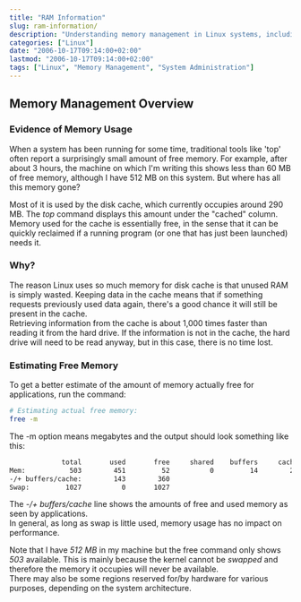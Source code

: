 ```yaml
---
title: "RAM Information"
slug: ram-information/
description: "Understanding memory management in Linux systems, including disk cache usage and how to correctly evaluate free memory."
categories: ["Linux"]
date: "2006-10-17T09:14:00+02:00"
lastmod: "2006-10-17T09:14:00+02:00"
tags: ["Linux", "Memory Management", "System Administration"]
---
```


## Memory Management Overview

### Evidence of Memory Usage

When a system has been running for some time, traditional tools like 'top' often report a surprisingly small amount of free memory. For example, after about 3 hours, the machine on which I'm writing this shows less than 60 MB of free memory, although I have 512 MB on this system. But where has all this memory gone?

Most of it is used by the disk cache, which currently occupies around 290 MB. The *top* command displays this amount under the "cached" column. Memory used for the cache is essentially free, in the sense that it can be quickly reclaimed if a running program (or one that has just been launched) needs it.

### Why?

The reason Linux uses so much memory for disk cache is that unused RAM is simply wasted. Keeping data in the cache means that if something requests previously used data again, there's a good chance it will still be present in the cache.  
Retrieving information from the cache is about 1,000 times faster than reading it from the hard drive.
If the information is not in the cache, the hard drive will need to be read anyway, but in this case, there is no time lost.

### Estimating Free Memory

To get a better estimate of the amount of memory actually free for applications, run the command:

```bash
# Estimating actual free memory:
free -m
```

The -m option means megabytes and the output should look something like this:

```bash
             total       used       free     shared    buffers     cached
Mem:           503        451         52          0         14        293
-/+ buffers/cache:        143        360
Swap:         1027          0       1027
```

The *-/+ buffers/cache* line shows the amounts of free and used memory as seen by applications.  
In general, as long as swap is little used, memory usage has no impact on performance.

Note that I have *512 MB* in my machine but the free command only shows *503* available. This is mainly because the kernel cannot be *swapped* and therefore the memory it occupies will never be available.  
There may also be some regions reserved for/by hardware for various purposes, depending on the system architecture.
